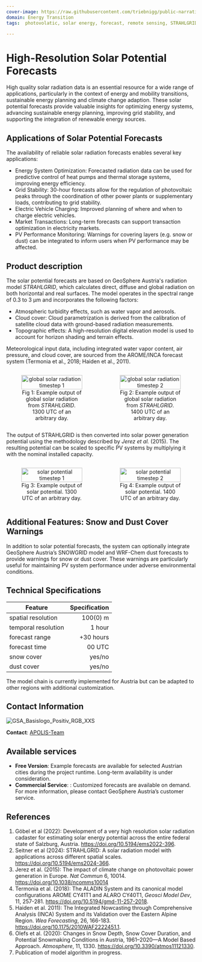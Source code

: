 ```yaml
---
cover-image: https://raw.githubusercontent.com/triebnigg/public-narratives/triebnigg/evapotranspiration-monitoring-2/assets/triebnigg/solar-potential-1749907032353.webp
domain: Energy Transition
tags:  photovolatic, solar energy, forecast, remote sensing, STRAHLGRID

---
```


# High-Resolution Solar Potential Forecasts

High quality solar radiation data is an essential resource for a wide range of applications, particularly in the context of energy and mobility transitions, sustainable energy planning and climate change adaption.
These solar potential forecasts provide valuable insights for optimizing energy systems, advancing sustainable energy planning, improving grid stability, and supporting the integration of renewable energy sources.


## Applications of Solar Potential Forecasts

The availability of reliable solar radiation forecasts enables several key applications:

- Energy System Optimization: Forecasted radiation data can be used for predictive control of heat pumps and thermal storage systems, improving energy efficiency.
- Grid Stability: 30-hour forecasts allow for the regulation of photovoltaic peaks through the coordination of other power plants or supplementary loads, contributing to grid stability.
- Electric Vehicle Charging: Improved planning of where and when to charge electric vehicles.
- Market Transactions: Long-term forecasts can support transaction optimization in electricity markets.
- PV Performance Monitoring: Warnings for covering layers (e.g. snow or dust) can be integrated to inform users when PV performance may be affected.


## Product description

The solar potential forecasts are based on GeoSphere Austria's radiation model *STRAHLGRID*, which calculates direct, diffuse and global radiation on both horizontal and real surfaces. The model operates in the spectral range of 0.3 to 3 µm and incorporates the following factors:

- Atmospheric turbidity effects, such as water vapor and aerosols.
- Cloud cover: Cloud parametrization is derived from the calibration of satellite cloud data with ground-based radiation measurements.
- Topographic effects: A high-resolution digital elevation model is used to account for horizon shading and terrain effects.

Meteorological input data, including integrated water vapor content, air pressure, and cloud cover, are sourced from the AROME/INCA forecast system (Termonia et al., 2018; Haiden et al., 2011).

<div style="display: flex; justify-content: center; align-items: center; gap: 20px;">
  <figure style="text-align: center; width: 45%;">
    <img alt="global solar radiation timestep 1" src="https://github.com/user-attachments/assets/d85df220-58a1-400d-9faa-bbcb1cd1e664" style="width: 100%;">
    <figcaption>Fig 1: Example output of global solar radiation from <em>STRAHLGRID</em>. 1300 UTC of an arbitrary day.</figcaption>
  </figure>
  <figure style="text-align: center; width: 45%;">
    <img alt="global solar radiation timestep 2" src="https://github.com/user-attachments/assets/04db3bc8-5907-4b3c-8cfd-250d26366a81" style="width: 100%;">
    <figcaption>Fig 2: Example output of global solar radiation from <em>STRAHLGRID</em>. 1400 UTC of an arbitrary day.</figcaption>
  </figure>
</div>


The output of STRAHLGRID is then converted into solar power generation potential using the methodology described by *Jerez et al.* (2015). The resulting potential can be scaled to specific PV systems by multiplying it with the nominal installed capacity.


<div style="display: flex; justify-content: center; align-items: center; gap: 20px;">
  <figure style="text-align: center; width: 45%;">
    <img alt="solar potential timestep 1" src="https://github.com/user-attachments/assets/dcf92c00-ab12-46e0-b433-601469fb58d7" style="width: 100%;">
    <figcaption>Fig 3: Example output of solar potential. 1300 UTC of an arbitrary day.</figcaption>
  </figure>
  <figure style="text-align: center; width: 45%;">
    <img alt="solar potential timestep 2" src="https://github.com/user-attachments/assets/5e93041a-39d0-4d48-9469-5c1a86939032" style="width: 100%;">
    <figcaption>Fig 4: Example output of solar potential. 1400 UTC of an arbitrary day.</figcaption>
  </figure>
</div>


## Additional Features: Snow and Dust Cover Warnings

In addition to solar potential forecasts, the system can optionally integrate GeoSphere Austria’s SNOWGRID model and WRF-Chem dust forecasts to provide warnings for snow or dust cover. These warnings are particularly useful for maintaining PV system performance under adverse environmental conditions.


## Technical Specifications

| Feature               | Specification |
| --------------------- | ------------: |
| spatial resolution    | 100(0) m      |
| temporal resolution   | 1 hour        |
| forecast range        | +30 hours     |
| forecast time         | 00 UTC        |
| snow cover            | yes/no        |
| dust cover            | yes/no        |

The model chain is currently implemented for Austria but can be adapted to other regions with additional customization.


## Contact Information

![GSA_Basislogo_Positiv_RGB_XXS](https://github.com/user-attachments/assets/e4a90124-22af-4c13-b659-f91991b36d0d)

**Contact**: [APOLIS-Team](mailto:apolis@geosphere.at)


## Available services

* **Free Version**: Example forecasts are available for selected Austrian cities during the project runtime. Long-term availability is under consideration.
* **Commercial Service**: : Customized forecasts are available on demand. For more information, please contact GeoSphere Austria’s customer service.


## References

1. Göbel et al (2022): Development of a very high resolution solar radiation cadaster for estimating solar energy potential across the entire federal state of Salzburg, Austria. <https://doi.org/10.5194/ems2022-396>.
2. Seitner et al (2024): STRAHLGRID: A solar radiation model with applications across different spatial scales. <https://doi.org/10.5194/ems2024-366>.
3. Jerez et al. (2015): The impact of climate change on photovoltaic power generation in Europe. *Nat Commun* 6, 10014. <https://doi.org/10.1038/ncomms10014>
4. Termonia et al. (2018): The ALADIN System and its canonical model configurations AROME CY41T1 and ALARO CY40T1, *Geosci Model Dev*, 11, 257-281. <https://doi.org/10.5194/gmd-11-257-2018>.
5. Haiden et al. 2011): The Integrated Nowcasting through Comprehensive Analysis (INCA) System and its Validation over the Eastern Alpine Region. *Wea Forecasting*, 26, 166-183. <https://doi.org/10.1175/2010WAF2222451.1>. 
6. Olefs et al. (2020): Changes in Snow Depth, Snow Cover Duration, and Potential Snowmaking Conditions in Austria, 1961–2020—A Model Based Approach. *Atmosphere*, 11, 1330. <https://doi.org/10.3390/atmos11121330>.
7. Publication of model algorithm in progress.
